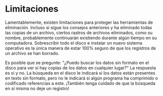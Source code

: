 [Title]: # (Limitaciones)
[Order]: # (3)

# Limitaciones 

Lamentablemente, existen limitaciones para proteger las herramientas de eliminación. Incluso si sigue los consejos anteriores y ha eliminado todas las copias de un archivo, ciertos rastros de archivos eliminados, como su nombre, probablemente continuarán existiendo durante algún tiempo en su computadora. Sobrescribir todo el disco e instalar un nuevo sistema operativo es la única manera de estar 100% seguro de que los registros de un archivo se han borrado. 

Es posible que se pregunte:  "¿Puedo buscar los datos sin formato en el disco para ver si hay copias de los datos en cualquier lugar?" La respuesta es sí y no. La búsqueda en el disco le indicará si los datos están presentes en texto sin formato, pero no le indicará si algún programa ha comprimido o codificado referencias a este. ¡También tenga cuidado de que la búsqueda en sí misma no deje un registro!